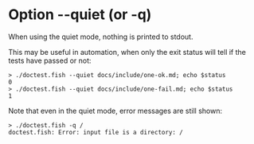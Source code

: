 # Option --quiet (or -q)

When using the quiet mode, nothing is printed to stdout.

This may be useful in automation, when only the exit status will tell if the tests have passed or not:

    > ./doctest.fish --quiet docs/include/one-ok.md; echo $status
    0
    > ./doctest.fish --quiet docs/include/one-fail.md; echo $status
    1

Note that even in the quiet mode, error messages are still shown:

    > ./doctest.fish -q /
    doctest.fish: Error: input file is a directory: /
